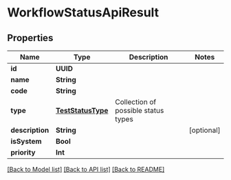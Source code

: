 # WorkflowStatusApiResult

## Properties
Name | Type | Description | Notes
------------ | ------------- | ------------- | -------------
**id** | **UUID** |  | 
**name** | **String** |  | 
**code** | **String** |  | 
**type** | [**TestStatusType**](TestStatusType.md) | Collection of possible status types | 
**description** | **String** |  | [optional] 
**isSystem** | **Bool** |  | 
**priority** | **Int** |  | 

[[Back to Model list]](../README.md#documentation-for-models) [[Back to API list]](../README.md#documentation-for-api-endpoints) [[Back to README]](../README.md)


